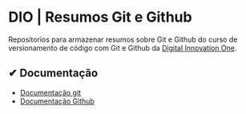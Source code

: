 # DIO | Resumos Git e Github

Repositorios para armazenar resumos sobre Git e Github do curso de versionamento de código com Git e Github da [Digital Innovation One](https://www.dio.me/).

## ✔ Documentação
- [Documentação git](https://git-scm.com/doc)
- [Documentação Github](https://docs.github.com)